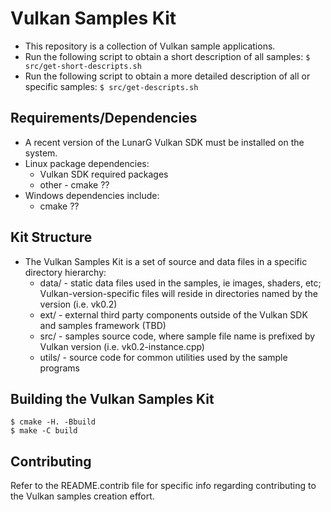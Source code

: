 # Vulkan Samples Kit
  - This repository is a collection of Vulkan sample applications.
  - Run the following script to obtain a short description of all samples:
    `$ src/get-short-descripts.sh`
  - Run the following script to obtain a more detailed description of all or
    specific samples:
    `$ src/get-descripts.sh`

## Requirements/Dependencies
  - A recent version of the LunarG Vulkan SDK must be installed on the system.
  - Linux package dependencies:
    - Vulkan SDK required packages
    - other - cmake ??
  - Windows dependencies include:
    - cmake ??

## Kit Structure
  - The Vulkan Samples Kit is a set of source and data files in a specific
    directory hierarchy:
      - data/ - static data files used in the samples, ie images, shaders, etc; 
        Vulkan-version-specific files will reside in directories named by the
        version (i.e. vk0.2)
      - ext/ - external third party components outside of the Vulkan SDK and
        samples framework (TBD)
      - src/ - samples source code, where sample file name is prefixed by Vulkan
        version (i.e. vk0.2-instance.cpp)
      - utils/ - source code for common utilities used by the sample programs

## Building the Vulkan Samples Kit
  ```
  $ cmake -H. -Bbuild
  $ make -C build 
  ```

## Contributing
  Refer to the README.contrib file for specific info regarding contributing to
  the Vulkan samples creation effort.

